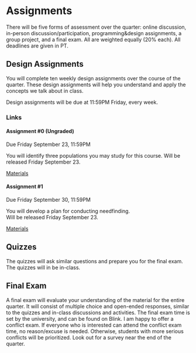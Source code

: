 # Assignments

There will be five forms of assessment over the quarter: online discussion, in-person discussion/participation, programming&design assignments, a group project, and a final exam. All are weighted equally (20% each). All deadlines are given in PT.


## Design Assignments

You will complete ten weekly design assignments over the course of the quarter. These design assignments will help you understand and apply the concepts we talk about in class.  

Design assignments will be due at 11:59PM Friday, every week. 

### Links

#### Assignment #0 (Ungraded)
Due Friday September 23, 11:59PM  

You will identify three populations you may study for this course. 
Will be released Friday September 23.  

[Materials](https://drive.google.com/file/d/1G4D0ovf1DrvNniFJ2bwl42skLMF7Gpr7/view?usp=sharing)

#### Assignment #1
Due Friday September 30, 11:59PM  

You will develop a plan for conducting needfinding.    
Will be released Friday September 23.  

[Materials]()  



## Quizzes

The quizzes will ask similar questions and prepare you for the final exam. The quizzes will in be in-class. 


## Final Exam

A final exam will evaluate your understanding of the material for the entire quarter. It will consist of multiple choice and open-ended responses, similar to the quizzes and in-class discussions and activities. The final exam time is set by the university, and can be found on Blink. I am happy to offer a conflict exam. If everyone who is interested can attend the conflict exam time, no reason/excuse is needed. Otherwise, students with more serious conflicts will be prioritized. Look out for a survey near the end of the quarter. 
